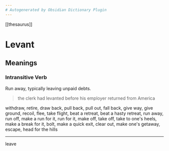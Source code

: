 ```yaml
---
# Autogenerated by Obsidian Dictionary Plugin
---
```



[[thesaurus]]


# Levant

## Meanings

### Intransitive Verb

Run away, typically leaving unpaid debts.

> the clerk had levanted before his employer returned from America

withdraw, retire, draw back, pull back, pull out, fall back, give way, give ground, recoil, flee, take flight, beat a retreat, beat a hasty retreat, run away, run off, make a run for it, run for it, make off, take off, take to one's heels, make a break for it, bolt, make a quick exit, clear out, make one's getaway, escape, head for the hills


----
leave


